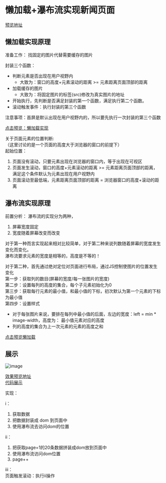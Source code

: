 # 懒加载+瀑布流实现新闻页面
[预览地址](http://www.feelone.top/waterfall-sinanews/)


## 懒加载实现原理
准备工作： 找固定的图片代替需要缓存的图片

封装三个函数：
* 判断元素是否出现在用户视野内
  * 大致为：窗口的高度+元素滚动的距离 >= 元素距离页面顶部的距离
* 加载缓存的图片
  * 大致为：将固定图片的标签(src)修改为真实图片的地址
* 开始执行，先判断是否满足封装的第一个函数，满足执行第二个函数。
* 滚动触发事件：执行封装的第三个函数

注意事项：首屏是默认出现在用户视野内的，所以要先执行一次封装的第三个函数

[点击预览：懒加载实现](http://js.jirengu.com/ditef/1/edit?html,js,output)

关于页面元素的位置判断:<br>
（这里讨论的是一个页面的高度大于浏览器的窗口的前提下）<br>
起始位置：<br>
1. 页面没有滚动，只要元素出现在浏览器的窗口内，等于出现在可视区<br>
2. 页面发生滚动，窗口的高度+元素滚动的距离 >= 元素距离页面顶部的距离，满足这个条件默认为元素出现在用户视野内<br>
3. 页面滚动至最低端，元素距离页面顶部的距离 = 浏览器窗口的高度+滚动的距离<br>



## 瀑布流实现原理
前置分析： 瀑布流的实现分为两种，<br>
1. 屏幕宽度固定
2. 宽度随着屏幕改变而改变<br>

对于第一种而言实现起来相对比较简单，对于第二种来说列数随着屏幕的宽度发生变化而变化。<br>
瀑布流要求元素的宽度是相等的，高度是不等的！<br>

对于第二种，首先通过绝对定位对页面进行布局，通过JS控制使图片的位置发生变化<br>
第一步：获取列的数目(屏幕的宽度/每一张图片的宽度)<br>
第二步：设置每列的高度的集合，每个子元素初始化为0<br>
第三步：获取每行元素的最小值，和最小值的下标，初次默认为第一个元素的下标为最小值<br>
第四步：设置样式<br>
  * 对于每张图片来说，要排在每列中最小值的后面，左边的宽度：left = min * image-width，高度为： 最小值元素对应的高度<br>
  * 列的高度的集合为上一次元素的元素的高度之和<br>

[点击预览懒加载](http://js.jirengu.com/qonuw/1/edit?html,js,output)


## 展示<br>
![image](https://github.com/JackWong992/waterfall-sinanews/blob/master/lazyload.gif)
<br>

[效果预览地址](http://www.feelone.top/waterfall-sinanews/)<br>
[代码展示]()

实现：<br>

i：<br>

1. 获取数据<br>
2. 把数据封装成 dom 到页面中<br>
3. 使用瀑布流去访问dom的位置<br>

ii：<br>

1. 把获取page=1的20条数据拼装成dom放到页面中<br>
2. 使用瀑布流访问dom位置
3. page++<br>

iii：<br>
页面触发滚动：执行ii操作<br>
